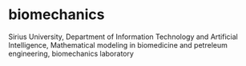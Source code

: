 # biomechanics
Sirius University,
Department of Information Technology and Artificial Intelligence,
Mathematical modeling in biomedicine and petreleum engineering,
biomechanics laboratory
